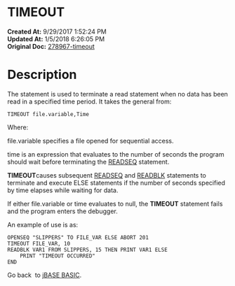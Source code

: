 # TIMEOUT

**Created At:** 9/29/2017 1:52:24 PM  
**Updated At:** 1/5/2018 6:26:05 PM  
**Original Doc:** [278967-timeout](https://docs.jbase.com/36868-jbase-basic/278967-timeout)  


# Description

The statement is used to terminate a read statement when no data has been read in a specified time period. It takes the general from:

```
TIMEOUT file.variable,Time
```

Where:

file.variable specifies a file opened for sequential access.

time is an expression that evaluates to the number of seconds the program should wait before terminating the [READSEQ](./../readseq) statement.

**TIMEOUT**causes subsequent [READSEQ](./../readseq) and [READBLK](./../readblk) statements to terminate and execute ELSE statements if the number of seconds specified by time elapses while waiting for data.

If either file.variable or time evaluates to null, the **TIMEOUT** statement fails and the program enters the debugger.

An example of use is as:

```
OPENSEQ "SLIPPERS" TO FILE_VAR ELSE ABORT 201 
TIMEOUT FILE_VAR, 10
READBLK VAR1 FROM SLIPPERS, 15 THEN PRINT VAR1 ELSE
    PRINT "TIMEOUT OCCURRED"
END
```



Go back  to [jBASE BASIC](./../jbase-basic-programmers-reference-guide).
